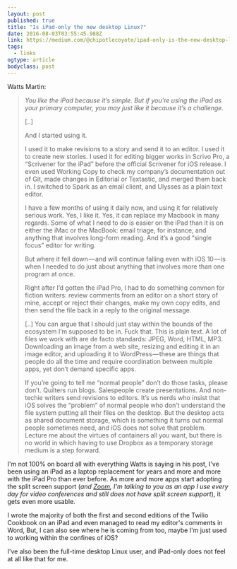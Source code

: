 ```yaml
---
layout: post 
published: true 
title: "Is iPad-only the new desktop Linux?" 
date: 2016-08-03T03:55:45.988Z 
link: https://medium.com/@chipotlecoyote/ipad-only-is-the-new-desktop-linux-de88b61b6d99#.co7y0rwkx 
tags:
  - links
ogtype: article 
bodyclass: post 
---
```


Watts Martin:


> _You like the iPad because it’s simple. But if you’re using the iPad as your primary computer, you may just like it because it’s a challenge._
> 
> [..]
> 
> And I started using it.
> 
> I used it to make revisions to a story and send it to an editor. I used it to create new stories. I used it for editing bigger works in Scrivo Pro, a “Scrivener for the iPad” before the official Scrivener for iOS release. I even used Working Copy to check my company’s documentation out of Git, made changes in Editorial or Textastic, and merged them back in. I switched to Spark as an email client, and Ulysses as a plain text editor.
> 
> I have a few months of using it daily now, and using it for relatively serious work. Yes, I like it. Yes, it can replace my Macbook in many regards. Some of what I need to do is easier on the iPad than it is on either the iMac or the MacBook: email triage, for instance, and anything that involves long-form reading. And it’s a good “single focus” editor for writing.
> 
> But where it fell down — and will continue falling even with iOS 10 — is when I needed to do just about anything that involves more than one program at once.
> 
> Right after I’d gotten the iPad Pro, I had to do something common for fiction writers: review comments from an editor on a short story of mine, accept or reject their changes, make my own copy edits, and then send the file back in a reply to the original message.
> 
> [..]
> You can argue that I should just stay within the bounds of the ecosystem I’m supposed to be in. Fuck that. This is plain text. A lot of files we work with are de facto standards: JPEG, Word, HTML, MP3. Downloading an image from a web site, resizing and editing it in an image editor, and uploading it to WordPress — these are things that people do all the time and require coordination between multiple apps, yet don’t demand specific apps.
> 
> If you’re going to tell me “normal people” don’t do those tasks, please don’t. Quilters run blogs. Salespeople create presentations. And non-techie writers send revisions to editors. It’s us nerds who insist that iOS solves the “problem” of normal people who don’t understand the file system putting all their files on the desktop. But the desktop acts as shared document storage, which is something it turns out normal people sometimes need, and iOS does not solve that problem. Lecture me about the virtues of containers all you want, but there is no world in which having to use Dropbox as a temporary storage medium is a step forward.

I'm not 100% on board all with everything Watts is saying in his post, I've been using an iPad as a laptop replacement for years and more and more with the iPad Pro than ever before. As more and more apps start adopting the split screen support (_and [Zoom](http://zoom.us), I'm talking to you as an app I use every day for video conferences and still does not have split screen support_), it gets even more usable.

I wrote the majority of both the first and second editions of the Twilio Cookbook on an iPad and even managed to read my editor's comments in Word, But, I can also see where he is coming from too, maybe I'm just used to working within the confines of iOS?

I've also been the full-time desktop Linux user, and iPad-only does not feel at all like that for me.
